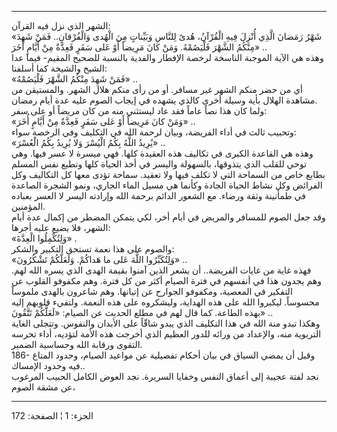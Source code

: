 ------------------------------------------------------------------------

الشهر الذي نزل فيه القرآن:  
«شَهْرُ رَمَضانَ الَّذِي أُنْزِلَ فِيهِ الْقُرْآنُ، هُدىً لِلنَّاسِ وَبَيِّناتٍ مِنَ الْهُدى وَالْفُرْقانِ..
فَمَنْ شَهِدَ مِنْكُمُ الشَّهْرَ فَلْيَصُمْهُ. وَمَنْ كانَ مَرِيضاً أَوْ عَلى سَفَرٍ فَعِدَّةٌ مِنْ أَيَّامٍ أُخَرَ»
..  
وهذه هي الآية الموجبة الناسخة لرخصة الإفطار والفدية بالنسبة للصحيح
المقيم- فيما عدا الشيخ والشيخة كما أسلفنا:  
«فَمَنْ شَهِدَ مِنْكُمُ الشَّهْرَ فَلْيَصُمْهُ» ..  
أي من حضر منكم الشهر غير مسافر. أو من رأى منكم هلال الشهر. والمستيقن من
مشاهدة الهلال بأية وسيلة أخرى كالذي يشهده في إيجاب الصوم عليه عدة أيام
رمضان.  
ولما كان هذا نصاً عاماً فقد عاد ليستثني منه من كان مريضاً أو على سفر:  
«وَمَنْ كانَ مَرِيضاً أَوْ عَلى سَفَرٍ فَعِدَّةٌ مِنْ أَيَّامٍ أُخَرَ» ..  
وتحبيب ثالث في أداء الفريضة، وبيان لرحمة الله في التكليف وفي الرخصة
سواء:  
«يُرِيدُ اللَّهُ بِكُمُ الْيُسْرَ وَلا يُرِيدُ بِكُمُ الْعُسْرَ» ..  
وهذه هي القاعدة الكبرى في تكاليف هذه العقيدة كلها. فهي ميسرة لا عسر
فيها. وهي توحي للقلب الذي يتذوقها، بالسهولة واليسر في أخذ الحياة كلها
وتطبع نفس المسلم بطابع خاص من السماحة التي لا تكلف فيها ولا تعقيد. سماحة
تؤدى معها كل التكاليف وكل الفرائض وكل نشاط الحياة الجادة وكأنما هي مسيل
الماء الجاري، ونمو الشجرة الصاعدة في طمأنينة وثقة ورضاء. مع الشعور
الدائم برحمة الله وإرادته اليسر لا العسر بعباده المؤمنين.  
وقد جعل الصوم للمسافر والمريض في أيام أخر، لكي يتمكن المضطر من إكمال عدة
أيام الشهر، فلا يضيع عليه أجرها:  
«وَلِتُكْمِلُوا الْعِدَّةَ» .  
والصوم على هذا نعمة تستحق التكبير والشكر:  
«وَلِتُكَبِّرُوا اللَّهَ عَلى ما هَداكُمْ. وَلَعَلَّكُمْ تَشْكُرُونَ» ..  
فهذه غاية من غايات الفريضة.. أن يشعر الذين آمنوا بقيمة الهدى الذي يسره
الله لهم. وهم يجدون هذا في أنفسهم في فترة الصيام أكثر من كل فترة. وهم
مكفوفو القلوب عن التفكير في المعصية، ومكفوفو الجوارح عن إتيانها. وهم
شاعرون بالهدى ملموساً محسوساً. ليكبروا الله على هذه الهداية، وليشكروه على
هذه النعمة. ولتفيء قلوبهم إليه بهذه الطاعة. كما قال لهم في مطلع الحديث
عن الصيام: «لَعَلَّكُمْ تَتَّقُونَ» ..  
وهكذا تبدو منة الله في هذا التكليف الذي يبدو شاقّاً على الأبدان والنفوس.
وتتجلى الغاية التربوية منه، والإعداد من ورائه للدور العظيم الذي أخرجت
هذه الأمة لتؤديه، أداء تحرسه التقوى ورقابة الله وحساسية الضمير.  
186- وقبل أن يمضي السياق في بيان أحكام تفصيلية عن مواعيد الصيام، وحدود
المتاع فيه وحدود الإمساك..  
نجد لفتة عجيبة إلى أعماق النفس وخفايا السريرة. نجد العوض الكامل الحبيب
المرغوب عن مشقة الصوم،

------------------------------------------------------------------------

الجزء: 1 ¦ الصفحة: 172
